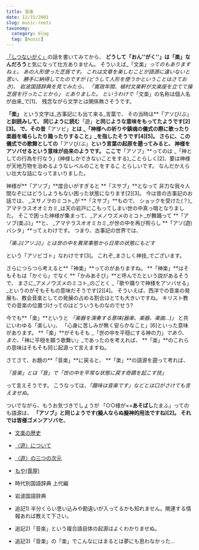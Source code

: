 ```yaml
---
title: 音楽
date: 12/15/2001
slug: music-roots
taxonomy:
  category: blog
  tag: [music]
---
```


[「しつないがく」](#sitsunai-gaku)の話を書いてみてから、
**どうして「おん''がく''」は「楽」なんだろう**と気になって仕方ありません。
そういえば_「文楽」_ってのもありますねぇ。
あの人形使った芝居です。
これは文章を楽しむことが語源に違いないと思い、
勝手に納得してたのですが
(どうして人形を使うかということはさておき)、
岩波国語辞典を見てみたら、
「寛政年間、植村文楽軒が文楽座を立てて操芝居を行ったことから」
とありました。
というわけで_「文楽」の名称は個人名が由来_で[1]、
残念ながら文学とは関係無さそうです。

**「楽」**
という文字は_古事記にも出て来る_言葉で、
その当時は**「アソび/ぶ」**と訓読みして、
同じように読む**「遊」**と同じような意味をもってたようです[2][3]。
で、その昔**「アソビ」**とは
_「神様への祈りや鎮魂の儀式の際に歌ったり楽器を鳴らしたり踊ったりすること」_を指したそうです[4][5]。
さらに、この儀式での歌舞としての**「アソび/ぶ」**という言葉の起原を遡ってみると、
**神様をアソバせる**という意味が由来のようです。
ここで**「アソブ」**ってのは
_「神としての行為を行なう」(神様しかできないことをする)_ことらしく[2]、要は神様が天地万物を治めるようなレベルのことをするこ
とらしいです。
なんだかえらい壮大な話になってまいりました。

神様が**「アソブ」**度合いがすぎると
**「スサブ」**となって
非力な我々人間なぞにはどうしようもない困った状態になります[2][3]。
今は昔の古事記のお話では、
_スサノヲのミコト_が
**「スサブ」**もので、
ショックを受けた(？)_アマテラスオオミカミ_は天の岩戸にこもってしまい世の中真っ暗となりました。
そこで困った神様が集まって、_アメノウズメのミコト_が舞踊って
**「アソブ(楽ぶ)」**と、
_アマテラスオオミカミ_が世の中を再び照らし
**「アソ(遊)バシタ」**ってぇわけです。
つまり、古事記の世界では、
> 
_「楽ぶ(アソぶ)」とは世の中を異常事態から日常の状態にもどす_

という「アソビゴト」なわけです[3]。
これぞ_まさしく神技_でございます。


さらにつらつら考えると**「神楽」**ってのがありますね。
**「神楽」**はそもそもは「かぐら」でなく
**「かみあそび」**と呼んでたという説があるそうで、
まさに_アメノウズメのミコト_のごとく
_「歌や踊りで神様をアソバせる」_というのがそもそもの意味だそうです[2][4]。
そういえば、西洋での音楽の発展も、教会音楽としての発展の占める割合はとても大きいですね。
キリスト教での音楽の位置づけってのはどういうものなのでせう?

今でも**「楽」**というと
_「楽器を演奏する意味(器楽、楽器、楽曲...)」_
と共にいわゆる<span class="blue">「楽しい」、
「心身に苦しみが無く安らかなこと」</span>[6]といった意味があります。
**「楽」**がそもそも
_「世の中を平穏にする神の力」_であり、
また、_「神に平穏を願う歌舞い」_であったのを考えれば、
**「楽」**のこれらの意味はそもそも同じ起源って言えますね。

さてさて、お題の**「音楽」**に戻ると、
**「楽」**の語源を遡って考れば、
> 
_「音楽」とは「音」で「世の中を平常な状態に戻す奇蹟を起こす技」_

って言えそうです。
こうなっては、_「趣味は音楽です」などとは口がさけても言えませぬ_。

ついでながら、もうお気づきでしょうが
「○○様が××**あそばし**たまふ」ってのも語源は、
**「アソブ」**と同じようです(擬人ならぬ擬神的用法ですね)[2]。
それでは皆様**ゴメンアソバセ**。

- [文楽の歴史](http://www.osaka.isp.ntt-west.co.jp/bunraku/history/his.html)
- [〈遊〉について](http://member.nifty.ne.jp/haruki/works/yuu/yuu.htm)
- [〈遊〉の三つの次元](http://member.nifty.ne.jp/haruki/works/yuu/yuu3d.htm)
- [もや(喪屋)](http://www1.odn.ne.jp/n-unasaka/moya1.htm)
- 時代別国語辞典 上代編
- 岩波国語辞典

- 追記1) 半分くらい思い込みや勘違いが入ってるかも知れません。関連する情報あれば教えて下さい。
- 追記2)「音楽」という複合語自体の起源はよくわかりませぬ。
- 追記3)「音楽」の「楽」でこんなにはまるとは夢にも思わなかった...